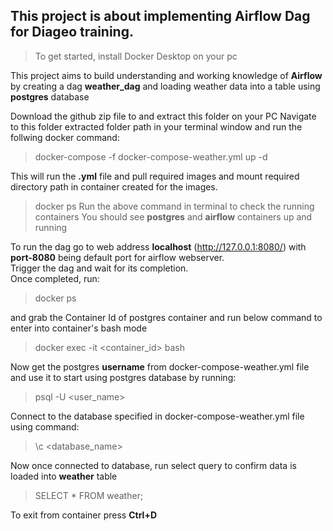 ## This project is about implementing Airflow Dag for Diageo training.

> To get started, install Docker Desktop on your pc

This project aims to build understanding and working knowledge of **Airflow** by creating a dag **weather_dag** and loading weather data into a table using **postgres** database

Download the github zip file to and extract this folder on your PC
Navigate to this folder extracted folder path in your terminal window and run the follwing docker command:
> docker-compose -f docker-compose-weather.yml up -d

This will run the **.yml** file and pull required images and mount required directory path in container created for the images.
> docker ps
Run the above command in terminal to check the running containers
You should see **postgres** and **airflow** containers up and running

To run the dag go to web address **localhost** (http://127.0.0.1:8080/) with **port-8080** being default port for airflow webserver.  
Trigger the dag and wait for its completion.  
Once completed, run:  
> docker ps

and grab the Container Id of postgres container and run below command to enter into container's bash mode
> docker exec -it <container_id> bash

Now get the postgres **username** from docker-compose-weather.yml file and use it to start using postgres database by running:
> psql -U <user_name>

Connect to the database specified in docker-compose-weather.yml file using command:
> \c <database_name>

Now once connected to database, run select query to confirm data is loaded into **weather** table
> SELECT * FROM weather;

To exit from container press **Ctrl+D**

